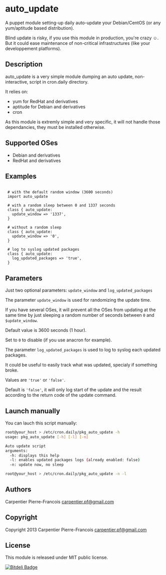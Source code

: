 auto_update
===========

A puppet module setting-up daily auto-update your Debian/CentOS (or any yum/aptitude based distribution).

Blind update is risky, if you use this module in production, you're crazy ☺. But it could ease maintenance of non-critical infrastructures (like your developpement platforms).

Description
-----------

auto_update is a very simple module dumping an auto update, non-interactive, script in cron.daily directory.

It relies on:

* yum for RedHat and derivatives
* aptitude for Debian and derivatives
* cron

As this module is extremly simple and very specific, it will not handle those dependancies, they must be installed otherwise.

Supported OSes
--------------

* Debian and derivatives
* RedHat and derivatives

Examples
--------

```puppet

 # with the default random window (3600 seconds)
 import auto_update

 # with a random sleep between 0 and 1337 seconds
 class { auto_update:
   update_window => '1337',
 }
 
 # without a random sleep
 class { auto_update:
   update_window => '0',
 }

 # log to syslog updated packages
 class { auto_update:
   log_updated_packages => 'true',
 }

```

Parameters
----------

Just two optional parameters: `update_window` and `log_updated_packages`

  
The parameter `update_window` is used for randomizing the update time.
 
If you have several OSes, it will prevent all the OSes 
from updating at the same time by just sleeping a random number of
seconds between `0` and `$update_window`.

Default value is 3600 seconds (1 hour).

Set to `0` to disable (if you use anacron for example).

The parameter `log_updated_packages` is used to log to syslog each updated packages.

It could be useful to easily track what was updated, specialy if something broke.

Values are `'true'` or `'false'`.

Default is `'false'`, it will only log start of the update and the 
result according to the return code of the update command.

Launch manually
---------------

You can lauch this script manually:

```bash
root@your_host > /etc/cron.daily/pkg_auto_update -h
usage: pkg_auto_update [-h] [-l] [-n]

Auto update script
arguments:
  -h: displays this help
  -l: enables updated packages logs (already enabled: false)
  -n: update now, no sleep

root@your_host > /etc/cron.daily/pkg_auto_update -n -l
``` 

Authors
-------

Carpentier Pierre-Francois <carpentier.pf@gmail.com>

Copyright
---------

Copyright 2013 Carpentier Pierre-Francois <carpentier.pf@gmail.com>

License
-------

This module is released under MIT public license. 


[![Bitdeli Badge](https://d2weczhvl823v0.cloudfront.net/kakwa/puppet-auto_update/trend.png)](https://bitdeli.com/free "Bitdeli Badge")

